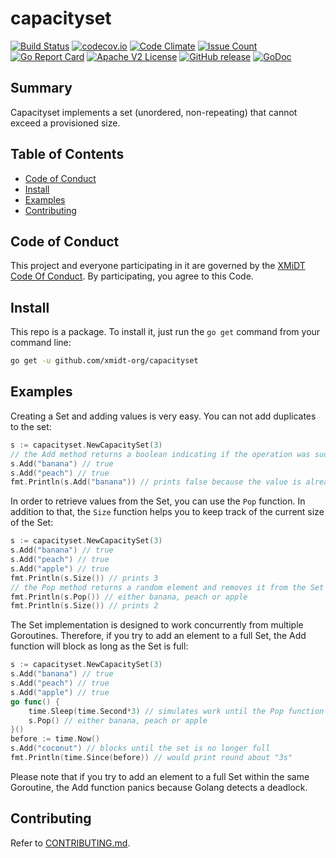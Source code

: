 # capacityset

[![Build Status](https://travis-ci.com/xmidt-org/capacityset.svg?branch=master)](https://travis-ci.com/xmidt-org/capacityset)
[![codecov.io](http://codecov.io/github/xmidt-org/capacityset/coverage.svg?branch=master)](http://codecov.io/github/xmidt-org/capacityset?branch=master)
[![Code Climate](https://codeclimate.com/github/xmidt-org/capacityset/badges/gpa.svg)](https://codeclimate.com/github/xmidt-org/capacityset)
[![Issue Count](https://codeclimate.com/github/xmidt-org/capacityset/badges/issue_count.svg)](https://codeclimate.com/github/xmidt-org/capacityset)
[![Go Report Card](https://goreportcard.com/badge/github.com/xmidt-org/capacityset)](https://goreportcard.com/report/github.com/xmidt-org/capacityset)
[![Apache V2 License](http://img.shields.io/badge/license-Apache%20V2-blue.svg)](https://github.com/xmidt-org/capacityset/blob/master/LICENSE)
[![GitHub release](https://img.shields.io/github/release/xmidt-org/capacityset.svg)](CHANGELOG.md)
[![GoDoc](https://godoc.org/github.com/xmidt-org/capacityset?status.svg)](https://godoc.org/github.com/xmidt-org/capacityset)

## Summary

Capacityset implements a set (unordered, non-repeating) that cannot exceed a 
provisioned size.

## Table of Contents

- [Code of Conduct](#code-of-conduct)
- [Install](#install)
- [Examples](#examples)
- [Contributing](#contributing)

## Code of Conduct

This project and everyone participating in it are governed by the [XMiDT Code Of Conduct](https://xmidt.io/code_of_conduct/). 
By participating, you agree to this Code.

## Install
This repo is a package. To install it, just run the `go get` command from your command line:
```sh
go get -u github.com/xmidt-org/capacityset
```

## Examples

Creating a Set and adding values is very easy. You can not add duplicates to the set:
```go
s := capacityset.NewCapacitySet(3)
// the Add method returns a boolean indicating if the operation was successful
s.Add("banana") // true
s.Add("peach") // true
fmt.Println(s.Add("banana")) // prints false because the value is already present in the Set
```

In order to retrieve values from the Set, you can use the `Pop` function. In addition to that, the `Size` function helps 
you to keep track of the current size of the Set:
```go
s := capacityset.NewCapacitySet(3)
s.Add("banana") // true
s.Add("peach") // true
s.Add("apple") // true
fmt.Println(s.Size()) // prints 3
// the Pop method returns a random element and removes it from the Set
fmt.Println(s.Pop()) // either banana, peach or apple
fmt.Println(s.Size()) // prints 2
```

The Set implementation is designed to work concurrently from multiple Goroutines. Therefore, if you try to add an element
to a full Set, the Add function will block as long as the Set is full:
```go
s := capacityset.NewCapacitySet(3)
s.Add("banana") // true
s.Add("peach") // true
s.Add("apple") // true
go func() {
    time.Sleep(time.Second*3) // simulates work until the Pop function is called
    s.Pop() // either banana, peach or apple
}()
before := time.Now()
s.Add("coconut") // blocks until the set is no longer full
fmt.Println(time.Since(before)) // would print round about "3s"
```

Please note that if you try to add an element to a full Set within the same Goroutine, the Add function panics because
Golang detects a deadlock.

## Contributing
Refer to [CONTRIBUTING.md](CONTRIBUTING.md).
